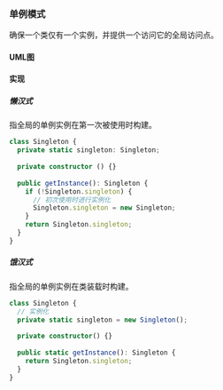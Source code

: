### 单例模式

确保一个类仅有一个实例，并提供一个访问它的全局访问点。

#### UML图



#### 实现

##### 懒汉式

指全局的单例实例在第一次被使用时构建。

```typescript
class Singleton {
  private static singleton: Singleton;
 
  private constructor () {}
  
  public getInstance(): Singleton {
    if (!Singleton.singleton) {
      // 初次使用时进行实例化
      Singleton.singleton = new Singleton;
    }
    return Singleton.singleton;
  }
}
```



##### 饿汉式

指全局的单例实例在类装载时构建。

```typescript
class Singleton {
  // 实例化
  private static singleton = new Singleton();
  
  private constructor() {}
  
  public static getInstance(): Singleton {
    return Singleton.singleton;
  }
}
```

